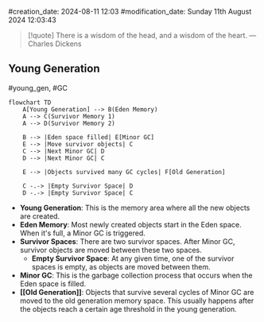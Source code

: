 #creation_date:  2024-08-11 12:03
#modification_date: Sunday 11th August 2024 12:03:43
> [!quote] There is a wisdom of the head, and a wisdom of the heart.
> — Charles Dickens

## Young Generation
#young_gen, #GC 

```mermaid
flowchart TD
    A[Young Generation] --> B(Eden Memory)
    A --> C(Survivor Memory 1)
    A --> D(Survivor Memory 2)
    
    B --> |Eden space filled| E[Minor GC]
    E --> |Move survivor objects| C
    C --> |Next Minor GC| D
    D --> |Next Minor GC| C

    E --> |Objects survived many GC cycles| F[Old Generation]
    
    C -.-> |Empty Survivor Space| D
    D -.-> |Empty Survivor Space| C

```

- **Young Generation**: This is the memory area where all the new objects are created.
- **Eden Memory**: Most newly created objects start in the Eden space. When it's full, a Minor GC is triggered.
- **Survivor Spaces**: There are two survivor spaces. After Minor GC, survivor objects are moved between these two spaces.
    - **Empty Survivor Space**: At any given time, one of the survivor spaces is empty, as objects are moved between them.
- **Minor GC**: This is the garbage collection process that occurs when the Eden space is filled.
- **[[Old Generation]]**: Objects that survive several cycles of Minor GC are moved to the old generation memory space. This usually happens after the objects reach a certain age threshold in the young generation.